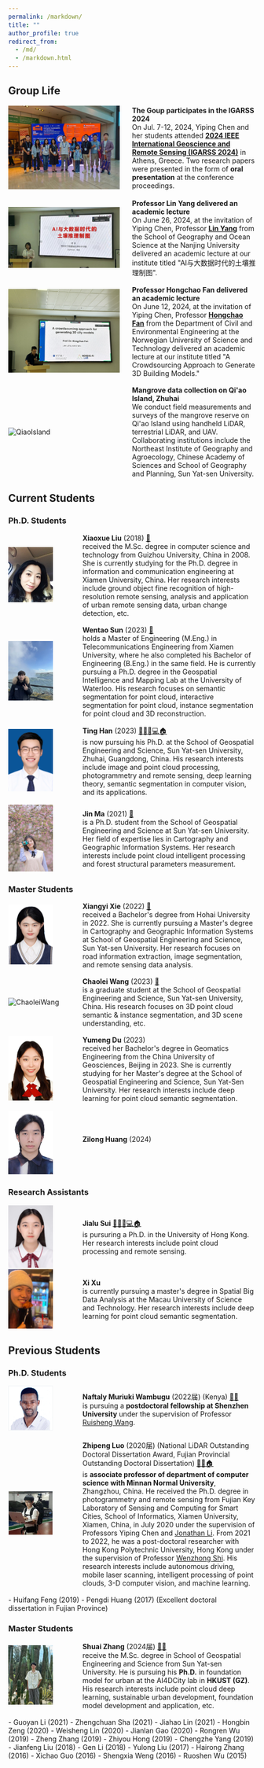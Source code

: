 ```yaml
---
permalink: /markdown/
title: ""
author_profile: true
redirect_from: 
  - /md/
  - /markdown.html
---
```

## Group Life
<div style="display: flex; align-items: center; width: 100%;">
  <div style="flex: 50%;">
    <a>
        <img src="https://github.com/Ting-Devin-Han/Epingpages.github.io/raw/master/images/IGARSS2024.jpg" alt="IGARSS2024" style="width: 90%;"/>
    </a>
  </div>
  <div style="flex: 50%;">
    <strong>The Goup participates in the IGARSS 2024</strong><br>
    On Jul. 7-12, 2024, Yiping Chen and her students attended <a href="https://www.2024.ieeeigarss.org/index.php"><strong>2024 IEEE International Geoscience and Remote Sensing (IGARSS 2024)</strong></a> in Athens, Greece. Two research papers were presented in the form of <strong>oral presentation</strong> at the conference proceedings.<br>
  </div>
</div>
<br>
<div style="display: flex; align-items: center; width: 100%;">
  <div style="flex: 50%;">
    <a>
        <img src="https://github.com/Ting-Devin-Han/Epingpages.github.io/raw/master/images/lectureLinYang.jpg" alt="LinYang" style="width: 90%;"/>
    </a>
  </div>
  <div style="flex: 50%;">
    <strong>Professor Lin Yang delivered an academic lecture</strong><br>
    On June 26, 2024, at the invitation of Yiping Chen, Professor <a href="https://sgos.nju.edu.cn/yl1/list.htm"><strong>Lin Yang</strong></a> from the School of Geography and Ocean Science at the Nanjing University delivered an academic lecture at our institute titled "AI与大数据时代的土壤推理制图". <br>
  </div>
</div>
<br>
<div style="display: flex; align-items: center; width: 100%;">
  <div style="flex: 50%;">
    <a>
        <img src="https://github.com/Ting-Devin-Han/Epingpages.github.io/raw/master/images/lectureHongchaoFan.jpg" alt="HongchaoFan" style="width: 90%;"/>
    </a>
  </div>
  <div style="flex: 50%;">
    <strong>Professor Hongchao Fan delivered an academic lecture</strong><br>
    On June 12, 2024, at the invitation of Yiping Chen, Professor <a href="https://www.ntnu.edu/employees/hongchao.fan"><strong>Hongchao Fan</strong></a> from the Department of Civil and Environmental Engineering at the Norwegian University of Science and Technology delivered an academic lecture at our institute titled "A Crowdsourcing Approach to Generate 3D Building Models." <br>
  </div>
</div>
<br>
<div style="display: flex; align-items: center; width: 100%;">
  <div style="flex: 50%;">
    <a>
        <img src="https://github.com/Ting-Devin-Han/Epingpages.github.io/raw/master/images/Qiao.png" alt="QiaoIsland" style="width: 90%;"/>
    </a>
  </div>
  <div style="flex: 50%;">
    <strong>Mangrove data collection on Qi'ao Island, Zhuhai</strong><br>
    We conduct field measurements and surveys of the mangrove reserve on Qi'ao Island using handheld LiDAR, terrestrial LiDAR, and UAV. Collaborating institutions include the Northeast Institute of Geography and Agroecology, Chinese Academy of Sciences and School of Geography and Planning, Sun Yat-sen University.<br>
  </div>
</div>

## Current Students
### Ph.D. Students
<div style="display: flex; align-items: center; width: 100%;">
  <div style="flex: 30%;">
    <a>
          <img src="https://github.com/Ting-Devin-Han/Epingpages.github.io/raw/master/images/XiaoxueLiu.png" alt="XiaoxueLiu" style="width: 60%;"/>
    </a>
  </div>
  <div style="flex: 70%;">
    <strong>Xiaoxue Liu</strong> (2018) <a href="mailto:liuxiaoxue@stu.xmu.edu.cn">📧</a><br>
    received the M.Sc. degree in computer science and technology from Guizhou University, China in 2008. She is currently studying for the Ph.D. degree in information and communication engineering at Xiamen University, China. Her research interests include ground object fine recognition of high-resolution remote sensing, analysis and application of urban remote sensing data, urban change detection, etc.<br>
  </div>
</div>
<br>
<div style="display: flex; align-items: center; width: 100%;">
  <div style="flex: 30%;">
    <a>
          <img src="https://github.com/Ting-Devin-Han/Epingpages.github.io/raw/master/images/WentaoSun.jpg" alt="WentaoSun" style="width: 60%;"/>
    </a>
  </div>
  <div style="flex: 70%;">
    <strong>Wentao Sun</strong> (2023) <a href="mailto:hbycswt@gmail.com">📧</a><br>
    holds a Master of Engineering (M.Eng.) in Telecommunications Engineering from Xiamen University, where he also completed his Bachelor of Engineering (B.Eng.) in the same field. He is currently pursuing a Ph.D. degree in the Geospatial Intelligence and Mapping Lab at the University of Waterloo. His research focuses on semantic segmentation for point cloud, interactive segmentation for point cloud, instance segmentation for point cloud and 3D reconstruction.<br>
  </div>
</div>
<br>
<div style="display: flex; align-items: center; width: 100%;">
  <div style="flex: 30%;">
    <a>
          <img src="https://github.com/Ting-Devin-Han/Epingpages.github.io/raw/master/images/TingHan.jpg" alt="TingHan" style="width: 60%;"/>
    </a>
  </div>
  <div style="flex: 70%;">
    <strong>Ting Han</strong> (2023) <a href="mailto:ting.devin.han@gmail.com">📧</a><a href="https://scholar.google.com/citations?user=IVWx-jwAAAAJ&hl=zh-CN&oi=ao">👨‍🎓</a><a href="https://github.com/Ting-Devin-Han?tab=repositories">💻</a><a href="https://ting-devin-han.github.io/">🏠</a><br>
     is now pursuing his Ph.D. at the School of Geospatial Engineering and Science, Sun Yat-sen University, Zhuhai, Guangdong, China. His research interests include image and point cloud processing, photogrammetry and remote sensing, deep learning theory, semantic segmentation in computer vision, and its applications.<br>
  </div>
</div>
<br>
<div style="display: flex; align-items: center; width: 100%;">
  <div style="flex: 30%;">
    <a>
          <img src="https://github.com/Ting-Devin-Han/Epingpages.github.io/raw/master/images/JinMaLife.jpg" alt="JinMa" style="width: 60%;"/>
    </a>
  </div>
  <div style="flex: 70%;">
    <strong>Jin Ma</strong> (2021) <a href="mailto:majin8@mail2.sysu.edu.cn">📧</a><br>
    is a Ph.D. student from the School of Geospatial Engineering and Science at Sun Yat-sen University. Her field of expertise lies in Cartography and Geographic Information Systems. Her research interests include point cloud intelligent processing and forest structural parameters measurement.<br>
  </div>
</div>

### Master Students
<div style="display: flex; align-items: center; width: 100%;">
  <div style="flex: 30%;">
    <a>
          <img src="https://github.com/Ting-Devin-Han/Epingpages.github.io/raw/master/images/XiangyiXie.jpg" alt="XiangyiXie" style="width: 60%;"/>
    </a>
  </div>
  <div style="flex: 70%;">
    <strong>Xiangyi Xie</strong> (2022) <a href="mailto:xiexy99@mail2.sysu.edu.cn">📧</a><br>
    received a Bachelor's degree from Hohai University in 2022. She is currently pursuing a Master's degree in Cartography and Geographic Information Systems at School of Geospatial Engineering and Science, Sun Yat-sen University. Her research focuses on road information extraction, image segmentation, and remote sensing data analysis.<br>
  </div>
</div>
<br>
<div style="display: flex; align-items: center; width: 100%;">
  <div style="flex: 30%;">
    <a>
          <img src="https://github.com/Ting-Devin-Han/Epingpages.github.io/raw/master/images/DaodaoWang.jpg" alt="ChaoleiWang" style="width: 60%;"/>
    </a>
  </div>
  <div style="flex: 70%;">
    <strong>Chaolei Wang</strong> (2023) <a href="mailto:wangchlei5@mail2.sysu.edu.cn">📧</a><br>
     is a graduate student at the School of Geospatial Engineering and Science, Sun Yat-sen University, China. His research focuses on 3D point cloud semantic & instance segmentation, and 3D scene understanding, etc.<br>
  </div>
</div>
<br>
<div style="display: flex; align-items: center; width: 100%;">
  <div style="flex: 30%;">
    <a>
        <img src="https://github.com/Ting-Devin-Han/Epingpages.github.io/raw/master/images/YumengDu.jpg" alt="YumengDu" style="width: 60%;"/>
    </a>
  </div>
  <div style="flex: 70%;">
    <strong>Yumeng Du</strong> (2023) <br>
    received her Bachelor's degree in Geomatics Engineering from the China University of Geosciences, Beijing in 2023. She is currently studying for her Master's degree at the School of Geospatial Engineering and Science, Sun Yat-Sen University. Her research interests include deep learning for point cloud semantic segmentation.<br>
  </div>
</div>
<br>
<div style="display: flex; align-items: center; width: 100%;">
  <div style="flex: 30%;">
    <a>
        <img src="https://github.com/Ting-Devin-Han/Epingpages.github.io/raw/master/images/ZilongHuang.jpg" alt="ZilongHuang" style="width: 60%;"/>
    </a>
  </div>
  <div style="flex: 70%;">
    <strong>Zilong Huang</strong> (2024) <br>
    <br>
  </div>
</div>

### Research Assistants
<div style="display: flex; align-items: center; width: 100%;">
  <div style="flex: 30%;">
    <a>
        <img src="https://github.com/Ting-Devin-Han/Epingpages.github.io/raw/master/images/JialuSui.jpg" alt="JialuSui" style="width: 60%;"/>
    </a>
  </div>
  <div style="flex: 70%;">
    <strong>Jialu Sui</strong> <a href="mailto:ting.devin.han@gmail.com">📧</a><a href="https://scholar.google.com/citations?hl=zh-CN&user=S--vtB8AAAAJ&view_op=list_works&sortby=pubdate">👨‍🎓</a><a href="https://github.com/littlebeen">💻</a><a href="https://littlebeen.github.io/littlebeen_homepage/">🏠</a><br>
    is pursuring a Ph.D. in the University of Hong Kong. Her research interests include point cloud processing and remote sensing.<br>
  </div>
</div>
<div style="display: flex; align-items: center; width: 100%;">
  <div style="flex: 30%;">
    <a>
        <img src="https://github.com/Ting-Devin-Han/Epingpages.github.io/raw/master/images/XiXu.jpg" alt="XiXu" style="width: 60%;"/>
    </a>
  </div>
  <div style="flex: 70%;">
    <strong>Xi Xu</strong><br>
    is currently pursuing a master's degree in Spatial Big Data Analysis at the Macau University of Science and Technology. Her research interests include deep learning for point cloud semantic segmentation.<br>
  </div>
</div>

## Previous Students
### Ph.D. Students
<div style="display: flex; align-items: center; width: 100%;">
  <div style="flex: 30%;">
    <a>
          <img src="https://github.com/Ting-Devin-Han/Epingpages.github.io/raw/master/images/Naftaly.png" alt="Naftaly" style="width: 60%;"/>
    </a>
  </div>
  <div style="flex: 70%;">
    <strong>Naftaly Muriuki Wambugu</strong> (2022届) (Kenya) <a href="https://scholar.google.com/citations?hl=zh-CN&user=ItyaIXsAAAAJ&view_op=list_works&sortby=pubdate">👨‍🎓</a><br>
    is pursuing a <strong>postdoctoral fellowship at Shenzhen University</strong> under the supervision of Professor <a href="https://profiles.ucalgary.ca/ruisheng-wang">Ruisheng Wang</a>.<br>
  </div>
</div>
<br>
<div style="display: flex; align-items: center; width: 100%;">
  <div style="flex: 30%;">
    <a>
          <img src="https://github.com/Ting-Devin-Han/Epingpages.github.io/raw/master/images/ZhipengLuo.png" alt="ZhipengLuo" style="width: 60%;"/>
    </a>
  </div>
  <div style="flex: 70%;">
    <strong>Zhipeng Luo</strong> (2020届) (National LiDAR Outstanding Doctoral Dissertation Award, Fujian Provincial Outstanding Doctoral Dissertation) <a href="https://scholar.google.com/citations?hl=zh-CN&user=0KdXw88AAAAJ&view_op=list_works&sortby=pubdate">👨‍🎓</a><a href="https://zpluoxmu.github.io/">🏠</a><br>
    is <strong>associate professor of department of computer science with Minnan Normal University</strong>, Zhangzhou, China. He received the Ph.D. degree in photogrammetry and remote sensing from Fujian Key Laboratory of Sensing and Computing for Smart Cities, School of Informatics, Xiamen University, Xiamen, China, in July 2020 under the supervision of Professors Yiping Chen and <a href="https://uwaterloo.ca/geography-environmental-management/profiles/jonathan-li">Jonathan Li</a>. From 2021 to 2022, he was a post-doctoral researcher with Hong Kong Polytechnic University, Hong Kong under the supervision of Professor <a href="https://www.polyu.edu.hk/lsgi/people/academic-staff/prof-shi-wen-zhong/">Wenzhong Shi</a>. His research interests include autonomous driving, mobile laser scanning, intelligent processing of point clouds, 3-D computer vision, and machine learning.<br>
  </div>
</div>
<br>
- Huifang Feng (2019)
- Pengdi Huang (2017) (Excellent doctoral dissertation in Fujian Province)
  
### Master Students
<div style="display: flex; align-items: center; width: 100%;">
  <div style="flex: 30%;">
    <a>
          <img src="https://github.com/Ting-Devin-Han/Epingpages.github.io/raw/master/images/ShuaiZhang.jpg" alt="ShuaiZhang" style="width: 60%;"/>
    </a>
  </div>
  <div style="flex: 70%;">
    <strong>Shuai Zhang</strong> (2024届) <a href="https://scholar.google.cz/citations?hl=zh-CN&user=7uwX40wAAAAJ">👨‍🎓</a><br>
    receive the M.Sc. degree in School of Geospatial Engineering and Science from Sun Yat-sen University. He is pursuing his <strong>Ph.D.</strong> in foundation model for urban at the AI4DCity lab in <strong>HKUST (GZ)</strong>. His research interests include point cloud deep learning, sustainable urban development, foundation model development and application, etc.<br>
  </div>
</div>
<br>
- Guoyan Li (2021)
- Zhengchuan Sha (2021)
- Jiahao Lin (2021)
- Hongbin Zeng (2020)
- Weisheng Lin (2020)
- Jianlan Gao (2020)
- Rongren Wu (2019)
- Zheng Zhang (2019)
- Zhiyou Hong (2019)
- Chengzhe Yang (2019)
- Jianfeng Liu (2018)
- Gen Li (2018)
- Yulong Liu (2017)
- Hairong Zhang (2016)
- Xichao Guo (2016)
- Shengxia Weng (2016)
- Ruoshen Wu (2015)
